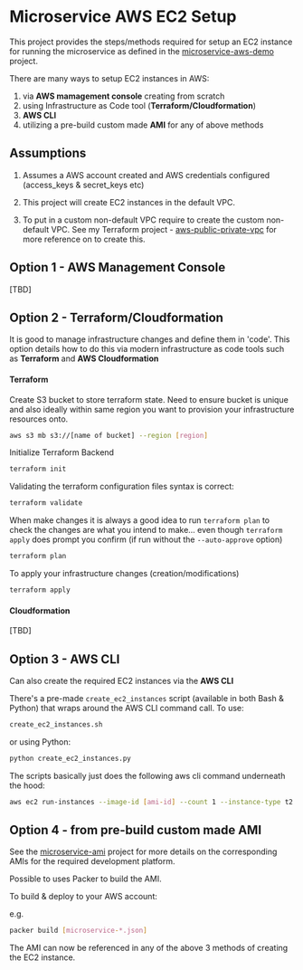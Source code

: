 # Microservice AWS EC2 Setup

This project provides the steps/methods required for setup an EC2 instance for running the microservice as defined in the [microservice-aws-demo](https://github.com/colinbut/microservice-aws-demo.git) project.

There are many ways to setup EC2 instances in AWS:

1) via __AWS mamagement console__ creating from scratch
2) using Infrastructure as Code tool (__Terraform/Cloudformation__)
3) __AWS CLI__
4) utilizing a pre-build custom made __AMI__ for any of above methods

## Assumptions
1. Assumes a AWS account created and AWS credentials configured (access_keys & secret_keys etc)

2. This project will create EC2 instances in the default VPC.

3. To put in a custom non-default VPC require to create the custom non-default VPC.
See my Terraform project - [aws-public-private-vpc](https://github.com/colinbut/aws-public-private-vpc) for more reference on to create this. 

## Option 1 - AWS Management Console

[TBD]

## Option 2 - Terraform/Cloudformation
It is good to manage infrastructure changes and define them in 'code'. This option details how to do this via modern infrastructure as code tools such as __Terraform__ and __AWS Cloudformation__

#### Terraform 
Create S3 bucket to store terraform state. Need to ensure bucket is unique and also ideally within same region you want to provision your infrastructure resources onto.

```bash
aws s3 mb s3://[name of bucket] --region [region]
```

Initialize Terraform Backend
```bash
terraform init
```

Validating the terraform configuration files syntax is correct:
```bash
terraform validate
```

When make changes it is always a good idea to run `terraform plan` to check the changes are what you intend to make... even though `terraform apply` does prompt you confirm (if run without the `--auto-approve` option)
```bash
terraform plan
```

To apply your infrastructure changes (creation/modifications)
```bash
terraform apply
```

#### Cloudformation
[TBD]


## Option 3 - AWS CLI

Can also create the required EC2 instances via the __AWS CLI__

There's a pre-made `create_ec2_instances` script (available in both Bash & Python) that wraps around the AWS CLI command call. To use:

```bash
create_ec2_instances.sh
```

or using Python:
```python
python create_ec2_instances.py
```

The scripts basically just does the following aws cli command underneath the hood:

```bash
aws ec2 run-instances --image-id [ami-id] --count 1 --instance-type t2.micro --key-name [KeyPair Name] --user-data [provisioning script]
```

## Option 4 - from pre-build custom made AMI

See the [microservice-ami](https://github.com/colinbut/microservice-ami.git) project for more details on the corresponding AMIs for the required development platform.

Possible to uses Packer to build the AMI.

To build & deploy to your AWS account:

e.g. 
```bash
packer build [microservice-*.json]
``` 

The AMI can now be referenced in any of the above 3 methods of creating the EC2 instance.